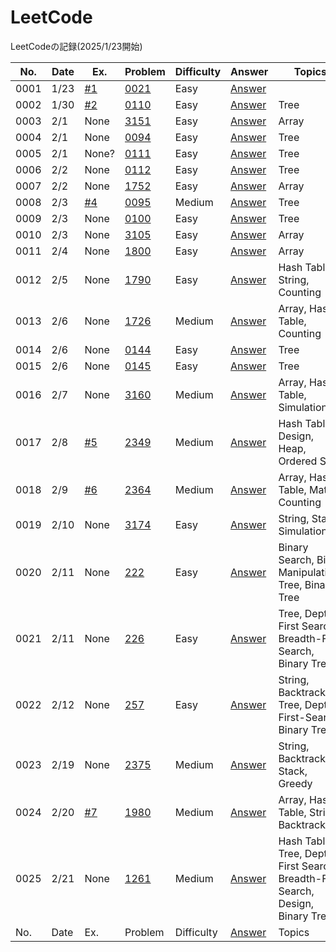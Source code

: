 # LeetCode
LeetCodeの記録(2025/1/23開始)


| No. | Date | Ex. | Problem | Difficulty | Answer | Topics |
| --- | ---- | --- | ------- | ------ | ------ | ------ |
| 0001 | 1/23 | [#1](https://github.com/Riochin/LeetCode/issues/1) | [0021](https://leetcode.com/problems/merge-two-sorted-lists/description/) | Easy | [Answer](https://github.com/Riochin/LeetCode/blob/main/0021/ListNode.java) |   |
| 0002 | 1/30 | [#2](https://github.com/Riochin/LeetCode/issues/2) | [0110](https://leetcode.com/problems/balanced-binary-tree/) | Easy | [Answer](https://github.com/Riochin/LeetCode/blob/main/0110/TreeNode.java) | Tree |
| 0003 | 2/1 | None | [3151](https://leetcode.com/problems/special-array-i/description/) | Easy | [Answer](https://github.com/Riochin/LeetCode/blob/main/3151/3151.special-array-i.java) | Array |
| 0004 | 2/1 | None | [0094](https://leetcode.com/problems/binary-tree-inorder-traversal/description/) | Easy | [Answer](https://github.com/Riochin/LeetCode/blob/main/0021/ListNode.java) | Tree |
| 0005 | 2/1 | None? | [0111](https://leetcode.com/problems/minimum-depth-of-binary-tree/description/) | Easy | [Answer](https://github.com/Riochin/LeetCode/blob/main/0111/TreeNode.java) | Tree |
| 0006 | 2/2 | None | [0112](https://leetcode.com/problems/path-sum/) | Easy | [Answer](https://github.com/Riochin/LeetCode/tree/main/0112) | Tree |
| 0007 | 2/2 | None | [1752](https://leetcode.com/problems/check-if-array-is-sorted-and-rotated/description/) | Easy | [Answer](https://github.com/Riochin/LeetCode/tree/main/1752) | Array |
| 0008 | 2/3 | [#4](https://github.com/Riochin/LeetCode/issues/4) | [0095](https://leetcode.com/problems/unique-binary-search-trees-ii/description/) | Medium | [Answer](https://github.com/Riochin/LeetCode/blob/main/0095/TreeNode.java) | Tree |
| 0009 | 2/3 | None | [0100](https://leetcode.com/problems/same-tree/description/) | Easy | [Answer](https://github.com/Riochin/LeetCode/blob/main/0100/TreeNode.java) | Tree |
| 0010 | 2/3 | None | [3105](https://leetcode.com/problems/longest-strictly-increasing-or-strictly-decreasing-subarray/description/) | Easy | [Answer](https://github.com/Riochin/LeetCode/blob/main/3105/3105.longest-strictly-increasing-or-strictly-decreasing-subarray.java) | Array |
| 0011 | 2/4 | None | [1800](https://leetcode.com/problems/maximum-ascending-subarray-sum/description/) | Easy | [Answer](https://github.com/Riochin/LeetCode/blob/main/1800/1800.maximum-ascending-subarray-sum.java) | Array |
| 0012 | 2/5 | None | [1790](https://leetcode.com/problems/check-if-one-string-swap-can-make-strings-equal/description/) | Easy | [Answer](https://github.com/Riochin/LeetCode/tree/main/1790) | Hash Table, String, Counting |
| 0013 | 2/6 | None | [1726](https://leetcode.com/problems/tuple-with-same-product/description/) | Medium | [Answer](https://github.com/Riochin/LeetCode/tree/main/1726) | Array, Hash Table, Counting |
| 0014 | 2/6 | None | [0144](https://leetcode.com/problems/binary-tree-preorder-traversal/description/) | Easy | [Answer](https://github.com/Riochin/LeetCode/blob/main/0144/0144.binary-tree-preorder-traversal.java) | Tree |
| 0015 | 2/6 | None | [0145](https://leetcode.com/problems/binary-tree-postorder-traversal/description/) | Easy | [Answer](https://github.com/Riochin/LeetCode/tree/main/0145) | Tree |
| 0016 | 2/7 | None | [3160](https://leetcode.com/problems/find-the-number-of-distinct-colors-among-the-balls/description/?envType=daily-question&envId=2025-02-07) | Medium | [Answer](https://github.com/Riochin/LeetCode/tree/main/3160) | Array, Hash Table, Simulation |
| 0017 | 2/8 | [#5](https://github.com/Riochin/LeetCode/issues/5) | [2349](https://leetcode.com/problems/design-a-number-container-system/description/?envType=daily-question&envId=2025-02-08) | Medium | [Answer](https://github.com/Riochin/LeetCode/blob/main/2349/2349.design-a-number-container-system.java) | Hash Table, Design, Heap, Ordered Set |
| 0018 | 2/9 | [#6](https://github.com/Riochin/LeetCode/issues/6) | [2364](https://leetcode.com/problems/count-number-of-bad-pairs/description/?envType=daily-question&envId=2025-02-09) | Medium | [Answer](https://github.com/Riochin/LeetCode/blob/main/2364) | Array, Hash Table, Math, Counting |
| 0019 | 2/10 | None | [3174](https://leetcode.com/problems/clear-digits/description/?envType=daily-question&envId=2025-02-10) | Easy | [Answer](https://github.com/Riochin/LeetCode/blob/main/3174) | String, Stack, Simulation |
| 0020 | 2/11 | None | [222](https://leetcode.com/problems/count-complete-tree-nodes/description/) | Easy | [Answer](https://github.com/Riochin/LeetCode/blob/main/222) | Binary Search, Bit Manipulation, Tree, Binary Tree |
| 0021 | 2/11 | None | [226](https://leetcode.com/problems/invert-binary-tree/description/) | Easy | [Answer](https://github.com/Riochin/LeetCode/blob/main/226) | Tree, Depth-First Search, Breadth-First Search, Binary Tree |
| 0022 | 2/12 | None | [257](https://leetcode.com/problems/binary-tree-paths/description/) | Easy | [Answer](https://github.com/Riochin/LeetCode/blob/main/257) | String, Backtracking, Tree, Depth-First-Search, Binary Tree |
| 0023 | 2/19 | None | [2375](https://leetcode.com/problems/construct-smallest-number-from-di-string/description/) | Medium | [Answer](https://github.com/Riochin/LeetCode/blob/main/2375) | String, Backtracking, Stack, Greedy |
| 0024 | 2/20 | [#7](https://github.com/Riochin/LeetCode/issues/7) | [1980](https://leetcode.com/problems/find-unique-binary-string/description/) | Medium | [Answer](https://github.com/Riochin/LeetCode/blob/main/1980) | Array, Hash Table, String, Backtracking |
| 0025 | 2/21 | None | [1261](https://leetcode.com/problems/find-elements-in-a-contaminated-binary-tree/description/?envType=daily-question&envId=2025-02-21) | Medium | [Answer](https://github.com/Riochin/LeetCode/blob/main/1261) | Hash Table, Tree, Depth-First Search, Breadth-First Search, Design, Binary Tree |
| No. | Date | Ex. | Problem | Difficulty | [Answer](https://github.com/Riochin/LeetCode/blob/main/[ここに問題番号]) | Topics |

